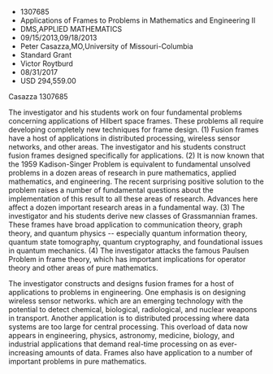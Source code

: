 
* 1307685
* Applications of Frames to Problems in Mathematics and Engineering II
* DMS,APPLIED MATHEMATICS
* 09/15/2013,09/18/2013
* Peter Casazza,MO,University of Missouri-Columbia
* Standard Grant
* Victor Roytburd
* 08/31/2017
* USD 294,559.00

Casazza 1307685

The investigator and his students work on four fundamental problems concerning
applications of Hilbert space frames. These problems all require developing
completely new techniques for frame design. (1) Fusion frames have a host of
applications in distributed processing, wireless sensor networks, and other
areas. The investigator and his students construct fusion frames designed
specifically for applications. (2) It is now known that the 1959 Kadison-Singer
Problem is equivalent to fundamental unsolved problems in a dozen areas of
research in pure mathematics, applied mathematics, and engineering. The recent
surprising positive solution to the problem raises a number of fundamental
questions about the implementation of this result to all these areas of
research. Advances here affect a dozen important research areas in a fundamental
way. (3) The investigator and his students derive new classes of Grassmannian
frames. These frames have broad application to communication theory, graph
theory, and quantum physics -- especially quantum information theory, quantum
state tomography, quantum cryptography, and foundational issues in quantum
mechanics. (4) The investigator attacks the famous Paulsen Problem in frame
theory, which has important implications for operator theory and other areas of
pure mathematics.

The investigator constructs and designs fusion frames for a host of
applications to problems in engineering. One emphasis is on designing wireless
sensor networks. which are an emerging technology with the potential to detect
chemical, biological, radiological, and nuclear weapons in transport. Another
application is to distributed processing where data systems are too large for
central processing. This overload of data now appears in engineering, physics,
astronomy, medicine, biology, and industrial applications that demand real-time
processing on as ever-increasing amounts of data. Frames also have application
to a number of important problems in pure mathematics.
